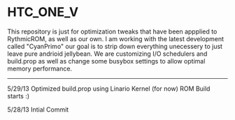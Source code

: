 HTC_ONE_V
=========

This repository is just for optimization tweaks that have been appplied to RythmicROM, as well as our own. I am working
with the latest development called "CyanPrimo" our goal is to strip down everything unecessery to just leave pure andrioid 
jellybean. We are customizing I/O schedulers and build.prop as well as change some busybox settings to allow optimal memory performance.

------------
5/29/13
Optimized build.prop
using Linario Kernel (for now)
ROM Build starts :)

5/28/13
Intial Commit
